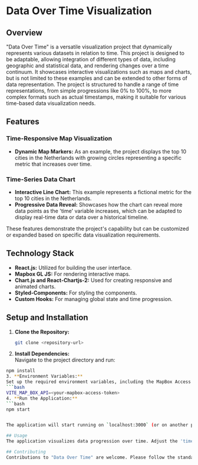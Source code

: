 # Data Over Time Visualization

## Overview
"Data Over Time" is a versatile visualization project that dynamically represents various datasets in relation to time. This project is designed to be adaptable, allowing integration of different types of data, including geographic and statistical data, and rendering changes over a time continuum. It showcases interactive visualizations such as maps and charts, but is not limited to these examples and can be extended to other forms of data representation. The project is structured to handle a range of time representations, from simple progressions like 0% to 100%, to more complex formats such as actual timestamps, making it suitable for various time-based data visualization needs.

## Features

### Time-Responsive Map Visualization
- **Dynamic Map Markers:** As an example, the project displays the top 10 cities in the Netherlands with growing circles representing a specific metric that increases over time.

### Time-Series Data Chart
- **Interactive Line Chart:** This example represents a fictional metric for the top 10 cities in the Netherlands.
- **Progressive Data Reveal:** Showcases how the chart can reveal more data points as the 'time' variable increases, which can be adapted to display real-time data or data over a historical timeline.

These features demonstrate the project's capability but can be customized or expanded based on specific data visualization requirements.

## Technology Stack
- **React.js:** Utilized for building the user interface.
- **Mapbox GL JS:** For rendering interactive maps.
- **Chart.js and React-Chartjs-2:** Used for creating responsive and animated charts.
- **Styled-Components:** For styling the components.
- **Custom Hooks:** For managing global state and time progression.

## Setup and Installation
1. **Clone the Repository:**
   ```bash
   git clone <repository-url>
2. **Install Dependencies:**  
Navigate to the project directory and run:
  ```bash
  npm install
3. **Environment Variables:**  
Set up the required environment variables, including the MapBox Access Token in a `.env` file:
  ```bash
  VITE_MAP_BOX_API=<your-mapbox-access-token>
4. **Run the Application:**
  ```bash
  npm start


The application will start running on `localhost:3000` (or on another port if specified).

## Usage
The application visualizes data progression over time. Adjust the 'time' variable through the interface to see how the data changes on the map and chart.

## Contributing
Contributions to "Data Over Time" are welcome. Please follow the standard fork, branch, and pull request workflow.

